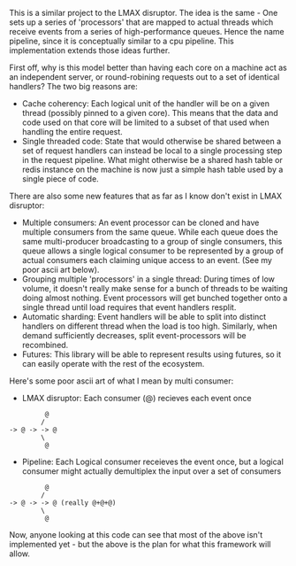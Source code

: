 This is a similar project to the LMAX disruptor.
The idea is the same - One sets up a series of 'processors' that are mapped to actual threads which receive events from a series of high-performance queues. Hence the name pipeline, since it is conceptually similar to a cpu pipeline.
This implementation extends those ideas further.

First off, why is this model better than having each core on a machine act as an independent server, or round-robining requests out to a set of identical handlers? The two big reasons are:

  * Cache coherency: Each logical unit of the handler will be on a given thread (possibly pinned to a given core). This means that the data and code used on that core will be limited to a subset of that used when handling the entire request.
  * Single threaded code: State that would otherwise be shared between a set of request handlers can instead be local to a single processing step in the request pipeline. What might otherwise be a shared hash table or redis instance on the machine is now just a simple hash table used by a single piece of code.

There are also some new features that as far as I know don't exist in LMAX disruptor:

  * Multiple consumers: An event processor can be cloned and have multiple consumers from the same queue. While each queue does the same multi-producer broadcasting to a group of single consumers, this queue allows a single logical consumer to be represented by a group of actual consumers each claiming unique access to an event. (See my poor ascii art below).
  * Grouping multiple 'processors' in a single thread: During times of low volume, it doesn't really make sense for a bunch of threads to be waiting doing almost nothing.
    Event processors will get bunched together onto a single thread until load requires that event handlers resplit.
  * Automatic sharding: Event handlers will be able to split into distinct handlers on different thread when the load is too high. Similarly, when demand sufficiently decreases, split event-processors will be recombined.
  * Futures: This library will be able to represent results using futures, so it can easily operate with the rest of the ecosystem.

Here's some poor ascii art of what I mean by multi consumer:

  * LMAX disruptor: Each consumer (@) recieves each event once
```
         @
        /
-> @ -> -> @
        \
         @

```

  * Pipeline: Each Logical consumer receieves the event once, but a logical consumer might actually demultiplex the input over a set of consumers       
```
         @
        /
-> @ -> -> @ (really @+@+@)
        \
         @

```
Now, anyone looking at this code can see that most of the above isn't implemented yet - but the above is the plan for what this framework will allow.